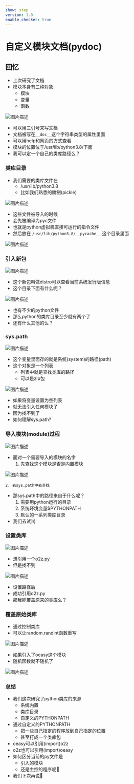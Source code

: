 ```yaml
---
show: step
version: 1.0
enable_checker: true
---
```


# 自定义模块文档(pydoc)

## 回忆

- 上次研究了文档
- 模块本身有三种对象
	- 模块
	- 变量
	- 函数

![图片描述](https://doc.shiyanlou.com/courses/uid1190679-20220805-1659653112081)

- 可以用三引号来写文档
- 文档被写在`__doc__`这个字符串类型的属性里面
- 可以用help和网页的方式查看
- 模块的位置位于/usr/lib/python3.8/下面
- 我可以定一个自己的类库路径么？

### 类库目录

- 我们需要的类库文件在
	- /usr/lib/python3.8
	- 比如我们熟悉的腌制(pickle)

![图片描述](https://doc.shiyanlou.com/courses/uid1190679-20220802-1659406503674)

- 这些文件被导入的时候
- 会先被编译为pyc文件
- 也就是python虚拟机直接可运行的指令文件
- 然后放在 `/usr/lib/python3.8/__pycache__` 这个目录里面

![图片描述](https://doc.shiyanlou.com/courses/uid1190679-20220802-1659406516100)

### 引入新包

![图片描述](https://doc.shiyanlou.com/courses/uid1190679-20220805-1659670839270)

- 这个新包叫做distro可以查看当前系统发行版信息
- 这个目录下面有什么呢？

![图片描述](https://doc.shiyanlou.com/courses/uid1190679-20220805-1659670864640)

- 也有不少的python文件
- 那么python的类库目录至少就有两个了
- 还有什么其他的么？

### sys.path

![图片描述](https://doc.shiyanlou.com/courses/uid1190679-20220805-1659671085792)

- 这个变量里面存的就是系统(system)的路径(path)
- 这个对象是一个列表
	- 列表中就是查找类库的路径
	- 可以是zip包

![图片描述](https://doc.shiyanlou.com/courses/uid1190679-20220805-1659683216671)

- 如果将变量设置为空列表
- 就无法引入任何模块了
- 因为找不到了
- 如何理解sys.path?

### 导入模块(module)过程

![图片描述](https://doc.shiyanlou.com/courses/uid1190679-20220805-1659683676866)

- 面对一个需要导入的模块的名字
	1. 先查找这个模块是否是内置模块
	
![图片描述](https://doc.shiyanlou.com/courses/uid1190679-20220805-1659683767015)

	2. 去sys.path中去查找

- 那sys.path中的路径来自于什么呢？
	1. 需要用python运行的目录
	2. 系统环境变量$PYTHONPATH
	3. 默认的一系列类库目录
- 我们去试试

### 设置类库

![图片描述](https://doc.shiyanlou.com/courses/uid1190679-20220805-1659684249050)

- 想引用一个o2z.py
- 但是找不到

![图片描述](https://doc.shiyanlou.com/courses/uid1190679-20220805-1659684288264)

- 设置路径后
- 成功引用o2z.py
- 那我能覆盖原来的类库么？

### 覆盖原始类库

- 通过控制类库
- 可以让random.randint函数重写

![图片描述](https://doc.shiyanlou.com/courses/uid1190679-20220805-1659684779455)

- 如果引入了oeasy这个模块
- 随机函数就不随机了

![图片描述](https://doc.shiyanlou.com/courses/uid1190679-20220805-1659685385869)

### 总结
- 我们这次研究了python类库的来源
	- 系统内置
	- 类库目录
	- 自定义的PYTHONPATH
- 通过自定义的PYTHONPATH
	- 把一些自己指定的程序放到自己指定的位置
	- 甚至打成一个类库包
- oeasy可以引用(import)o2z
- o2z也可以引用(import)oeasy
- 如何区分当前的py文件是
	- 引入的模块
	- 还是主控的程序呢🤔
- 我们下次再说👋
